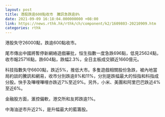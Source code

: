 ```yaml
---
layout: post
title: 港股跌逾600點收市　騰訊急跌逾8%
date: 2021-09-09 16:18:04.000000000 +08:00
link: https://news.rthk.hk/rthk/ch/component/k2/1609803-20210909.htm
categories: rthk
---
```


港股失守26000點，跌逾600點收市。

尾市傳出中國將暫停新網絡遊戲審批，恒生指數一度急跌696點，低見25624點，收市報25716點，跌604點，跌幅2.3%，全日主板成交額近1660億元。

科技指數失守6600點，跌近5%，推低大市。多隻遊戲相關股份急跌，被內地當局約談的騰訊和網易，收市分別跌逾8%和11%，分別是跌幅最大的恒指和科指成分股。快手及嗶哩嗶哩亦跌近7%至近9%。另外，小米、美團和阿里巴巴跌近4%至近6%。

金融股方面，滙控偏軟，港交所和友邦跌逾1%。

中海油逆市升近2%，是升幅最大的藍籌股。
